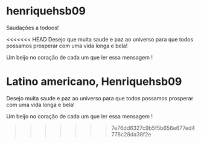 # henriquehsb09
Saudações a todoos!

<<<<<<< HEAD
Desejo que muita saude e paz ao universo para que todos possamos prosperar com uma vida longa e bela!

Um beijo no coração de cada um que ler essa mensagem !

Latino americano, Henriquehsb09
=======
Desejo muita saude e paz ao universo para que todos possamos prosperar com uma vida longa e bela!

Um beijo no coração de cada um que ler essa mensagem !
>>>>>>> 7e76dd6327c9b5f5b656e677ed4778c28da38f2e
